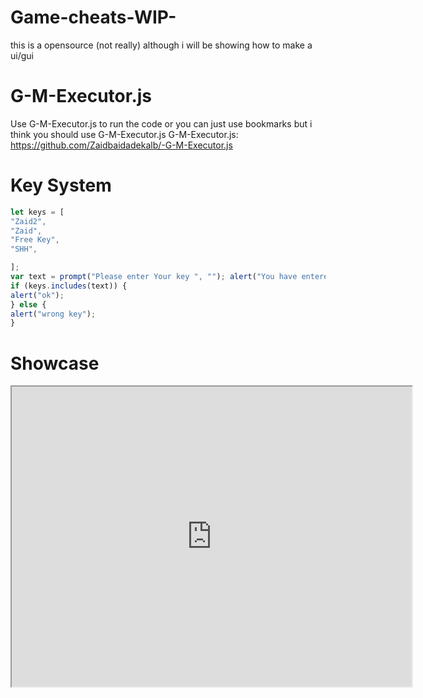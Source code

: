 # Game-cheats-WIP-
this is a opensource (not really) although i will be showing how to make a ui/gui  
# G-M-Executor.js
 Use G-M-Executor.js to run the code or you can just use bookmarks but i think you should use G-M-Executor.js
  G-M-Executor.js: https://github.com/Zaidbaidadekalb/-G-M-Executor.js
  
  # Key System 
  ``` js
  let keys = [
"Zaid2",
"Zaid",
"Free Key",
"SHH",

];
var text = prompt("Please enter Your key ", ""); alert("You have entered " + text + " Is this the correct key?"); 
if (keys.includes(text)) {
 alert("ok");
} else {
alert("wrong key");
}

``` 

# Showcase
<iframe src="https://drive.google.com/file/d/1nS4DjVUSVxclCxb3FolOegtzlG0jnBid/preview" width="640" height="480" allow="autoplay"></iframe>

